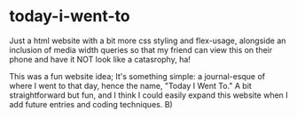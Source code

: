 # today-i-went-to
Just a html website with a bit more css styling and flex-usage, alongside an inclusion of media width queries so that my friend can view this on their phone and have it NOT look like a catasrophy, ha!

This was a fun website idea; It's something simple: a journal-esque of where I went to that day, hence the name, "Today I Went To." A bit straightforward but fun, and I think I could easily expand this website when I add future entries and coding techniques. B)
